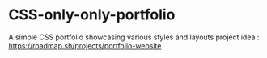 # CSS-only-only-portfolio
A simple CSS portfolio showcasing various styles and layouts
project idea : https://roadmap.sh/projects/portfolio-website

